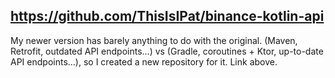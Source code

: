 ## https://github.com/ThisIsIPat/binance-kotlin-api

My newer version has barely anything to do with the original. (Maven, Retrofit, outdated API endpoints...) vs (Gradle, coroutines + Ktor, up-to-date API endpoints...), so I created a new repository for it. Link above.
